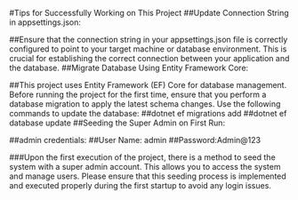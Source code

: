 #Tips for Successfully Working on This Project
##Update Connection String in appsettings.json:

##Ensure that the connection string in your appsettings.json file is correctly configured to point to your target machine or database environment. This is crucial for establishing the correct connection between your application and the database.
##Migrate Database Using Entity Framework Core:

##This project uses Entity Framework (EF) Core for database management. Before running the project for the first time, ensure that you perform a database migration to apply the latest schema changes. Use the following commands to update the database:
##dotnet ef migrations add <MigrationName>
##dotnet ef database update
##Seeding the Super Admin on First Run:


##admin credentials:
  ##User Name: admin
  ##Password:Admin@123

###Upon the first execution of the project, there is a method to seed the system with a super admin account. This allows you to access the system and manage users. Please ensure that this seeding process is implemented and executed properly during the first startup to avoid any login issues.

